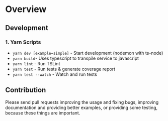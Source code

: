 # Overview

## Development

### 1. Yarn Scripts

* `yarn dev [example=simple]` - Start development \(nodemon with ts-node\)
* `yarn build`- Uses typescript to transpile service to javascript
* `yarn lint` - Run TSLint
* `yarn test` - Run tests & generate coverage report
* `yarn test --watch` - Watch and run tests

## Contribution

Please send pull requests improving the usage and fixing bugs, improving documentation and providing better examples, or providing some testing, because these things are important.

